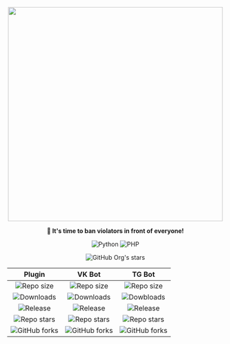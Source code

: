 <div align="center">

<img width="500rem" src="https://i.ibb.co/NNkBHzY/56-20241013120825.png">

**🔪 It's time to ban violators in front of everyone!**

![Python](https://img.shields.io/badge/Python-_?style=for-the-badge&logo=python&logoColor=white&color=%234B8BBE)
![PHP](https://img.shields.io/badge/PHP-_?style=for-the-badge&logo=php&logoColor=white&color=%23484C89)

![GitHub Org's stars](https://img.shields.io/github/stars/banedetta?style=for-the-badge&color=gold)

|Plugin|VK Bot|TG Bot|
|:-:|:-:|:-:|
|![Repo size](https://img.shields.io/github/repo-size/Banedetta/Banedetta-Plugin?style=for-the-badge&cacheSeconds=60)|![Repo size](https://img.shields.io/github/repo-size/Banedetta/Banedetta-VK-Bot?style=for-the-badge&cacheSeconds=60)|![Repo size](https://img.shields.io/github/repo-size/Banedetta/Banedetta-TG-Bot?style=for-the-badge&cacheSeconds=60)|
|![Downloads](https://img.shields.io/github/downloads/Banedetta/Banedetta-Plugin/total?style=for-the-badge&cacheSeconds=60)|![Downloads](https://img.shields.io/github/downloads/Banedetta/Banedetta-Plugin/total?style=for-the-badge&cacheSeconds=60)|![Dowbloads](https://img.shields.io/github/downloads/Banedetta/Banedetta-Plugin/total?style=for-the-badge&cacheSeconds=60)|
|![Release](https://img.shields.io/github/v/release/banedetta/banedetta-plugin?display_name=release&style=for-the-badge&cacheSeconds=60)|![Release](https://img.shields.io/github/v/release/banedetta/banedetta-vk-bot?display_name=release&style=for-the-badge&cacheSeconds=60)|![Release](https://img.shields.io/github/v/release/banedetta/banedetta-tg-bot?display_name=release&style=for-the-badge&cacheSeconds=60)|
|![Repo stars](https://img.shields.io/github/stars/banedetta/banedetta-plugin?style=for-the-badge&cacheSeconds=60)|![Repo stars](https://img.shields.io/github/stars/banedetta/banedetta-vk-bot?style=for-the-badge&cacheSeconds=60)|![Repo stars](https://img.shields.io/github/stars/banedetta/banedetta-tg-bot?style=for-the-badge&cacheSeconds=60)|
|![GitHub forks](https://img.shields.io/github/forks/banedetta/banedetta-plugin?style=for-the-badge&cacheSeconds=60)|![GitHub forks](https://img.shields.io/github/forks/banedetta/banedetta-vk-bot?style=for-the-badge&cacheSeconds=60)|![GitHub forks](https://img.shields.io/github/forks/banedetta/banedetta-tg-bot?style=for-the-badge&cacheSeconds=60)|

</div>
